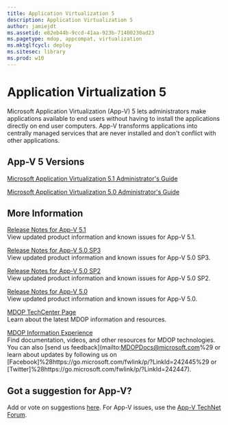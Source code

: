 ```yaml
---
title: Application Virtualization 5
description: Application Virtualization 5
author: jamiejdt
ms.assetid: e82eb44b-9ccd-41aa-923b-71400230ad23
ms.pagetype: mdop, appcompat, virtualization
ms.mktglfcycl: deploy
ms.sitesec: library
ms.prod: w10
---
```



# Application Virtualization 5


Microsoft Application Virtualization (App-V) 5 lets administrators make applications available to end users without having to install the applications directly on end user computers. App-V transforms applications into centrally managed services that are never installed and don't conflict with other applications.

## App-V 5 Versions


[Microsoft Application Virtualization 5.1 Administrator's Guide](microsoft-application-virtualization-51-administrators-guide.md)

[Microsoft Application Virtualization 5.0 Administrator's Guide](microsoft-application-virtualization-50-administrators-guide.md)

## More Information


<a href="" id="release-notes-for-app-v-5-1"></a>[Release Notes for App-V 5.1](release-notes-for-app-v-51.md)  
View updated product information and known issues for App-V 5.1.

<a href="" id="release-notes-for-app-v-5-0-sp3"></a>[Release Notes for App-V 5.0 SP3](release-notes-for-app-v-50-sp3.md)  
View updated product information and known issues for App-V 5.0 SP3.

<a href="" id="release-notes-for-app-v-5-0-sp2"></a>[Release Notes for App-V 5.0 SP2](release-notes-for-app-v-50-sp2.md)  
View updated product information and known issues for App-V 5.0 SP2.

<a href="" id="release-notes-for-app-v-5-0"></a>[Release Notes for App-V 5.0](release-notes-for-app-v-50.md)  
View updated product information and known issues for App-V 5.0.

<a href="" id="mdop-techcenter-page"></a>[MDOP TechCenter Page](https://go.microsoft.com/fwlink/p/?LinkId=225286)  
Learn about the latest MDOP information and resources.

<a href="" id="mdop-information-experience"></a>[MDOP Information Experience](https://go.microsoft.com/fwlink/p/?LinkId=236032)  
Find documentation, videos, and other resources for MDOP technologies. You can also [send us feedback](mailto:MDOPDocs@microsoft.com%29 or learn about updates by following us on [Facebook]%28https://go.microsoft.com/fwlink/p/?LinkId=242445%29 or [Twitter]%28https://go.microsoft.com/fwlink/p/?LinkId=242447).

## Got a suggestion for App-V?


Add or vote on suggestions [here](http://appv.uservoice.com/forums/280448-microsoft-application-virtualization). For App-V issues, use the [App-V TechNet Forum](https://social.technet.microsoft.com/Forums/home?forum=mdopappv).

 

 





